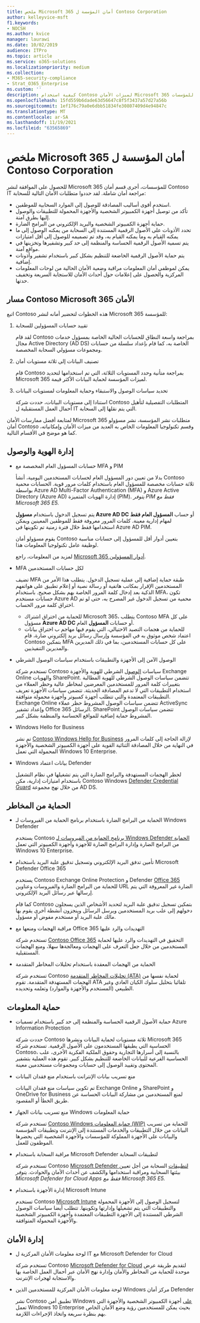 ```yaml
---
title: ملخص Microsoft 365 أمان المؤسسة ل Contoso Corporation
author: kelleyvice-msft
f1.keywords:
- NOCSH
ms.author: kvice
manager: laurawi
ms.date: 10/02/2019
audience: ITPro
ms.topic: article
ms.service: o365-solutions
ms.localizationpriority: medium
ms.collection:
- M365-security-compliance
- Strat_O365_Enterprise
ms.custom: ''
description: كيفية استخدام Contoso لميزات الأمان Microsoft 365 للمؤسسات.
ms.openlocfilehash: 15fd559b6dade63d56647c8f5f3437a57d27a56b
ms.sourcegitcommit: 1ef176c79a0e6dbb51834fe30807409d4e94847c
ms.translationtype: MT
ms.contentlocale: ar-SA
ms.lasthandoff: 11/19/2021
ms.locfileid: "63565869"
---
```

# <a name="summary-of-microsoft-365-for-enterprise-security-for-the-contoso-corporation"></a>ملخص Microsoft 365 أمان المؤسسة ل Contoso Corporation

للحصول على الموافقة لنشر Microsoft 365 للمؤسسات، أجرى قسم أمان Contoso IT مراجعة أمان شاملة. لقد حددوا متطلبات الأمان التالية للسحابة:

- استخدم أقوى أساليب المصادقة للوصول إلى الموارد السحابية للموظفين.
- تأكد من توصيل أجهزة الكمبيوتر الشخصية والأجهزة المحمولة للتطبيقات والوصول إليها بطرق آمنة.
- حماية أجهزة الكمبيوتر الشخصية والبريد الإلكتروني من البرامج الضارة.
- تحدد الأذونات على الأصول الرقمية المستندة إلى السحابة من يمكنه الوصول إلى ما يمكنه القيام به وما يمكنه القيام به، وقد تم تصميمه للوصول إلى أقل امتيازات
- يتم تسمية الأصول الرقمية الحساسة والمنظمة إلى حد كبير وتشفيرها وتخزينها في مواقع آمنة.
- يتم حماية الأصول الرقمية الخاضعة للتنظيم بشكل كبير باستخدام تشفير وأذونات إضافية.
- يمكن لموظفي أمان المعلومات مراقبة وضعية الأمان الحالية من لوحات المعلومات المركزية والحصول على إعلامات حول أحداث الأمان للاستجابة السريعة وتخفيف حدتها.

## <a name="the-contoso-path-to-microsoft-365-security-readiness"></a>مسار Contoso Microsoft 365 الأمان

اتبع Contoso هذه الخطوات لتحضير أمانه لنشر Microsoft 365 للمؤسسة:

1. تقييد حسابات المسؤولين للسحابة

   لقد قام Contoso بمراجعة واسعة النطاق للحسابات الحالية الخاصة بمسؤول خدمات مجال Active Directory (AD DS) الخاصة به، كما قام بإعداد سلسلة من حسابات ومجموعات مسؤولي السحابة المخصصة.

2. تصنيف البيانات إلى ثلاثة مستويات أمان

   قام Contoso بمراجعة متأنية وحدد المستويات الثلاثة، التي تم استخدامها لتحديد Microsoft 365 لميزات المؤسسة لحماية البيانات الأكثر قيمة.

3. تحديد سياسات الوصول والاستبقاء وحماية المعلومات لمستويات البيانات

   استنادا إلى مستويات البيانات، حددت شركة Contoso المتطلبات التفصيلية لتأهيل أحمال العمل المستقبلية ل IT التي يتم نقلها إلى السحابة.

لمتابعة أفضل ممارسات الأمان Microsoft 365 متطلبات نشر المؤسسة، نشر مسؤولو أمان Contoso وقسم تكنولوجيا المعلومات الخاص به العديد من ميزات الأمان وإمكانياته، كما هو موضح في الأقسام التالية.

## <a name="identity-and-access-management"></a>إدارة الهوية والوصول 

- حسابات المسؤول العام المخصصة مع MFA و PIM

  بدلا من تعيين دور المسؤول العام لحسابات المستخدمين اليومية، أنشأ Contoso ثلاثة حسابات مخصصة للمسؤول العام باستخدام كلمات مرور قوية. الحسابات محمية بواسطة Azure AD Multi-Factor Authentication (MFA) و Azure Active Directory (Azure AD) إدارة الهويات المتميزة (PIM). *يتوفر PIM فقط مع Microsoft 365 E5.*

  يتم تسجيل الدخول باستخدام **مسؤول Azure AD DC** أو حساب **المسؤول العام فقط** لمهام إدارية معينة. كلمات المرور معروفة فقط للموظفين المعينين ويمكن استخدامها فقط خلال فترة زمنية تم تكوينها في Azure AD PIM.

  يقوم مسؤولو أمان Contoso بتعيين أدوار أقل للمسؤول إلى حسابات مناسبة لوظيفة عامل تكنولوجيا المعلومات هذا.

  لمزيد من المعلومات، راجع [Microsoft 365 أدوار المسؤولين](/office365/admin/add-users/about-admin-roles).

- MFA لكل حسابات المستخدمين

  تضيف MFA طبقة حماية إضافية إلى عملية تسجيل الدخول. يتطلب هذا الأمر من المستخدمين الإقرار بمكاتب هاتفية أو رسالة نصية أو إعلام تطبيق على هواتفهم الذكية بعد إدخال كلمة المرور الخاصة بهم بشكل صحيح. باستخدام MFA، تكون حسابات مستخدم Azure AD محمية من تسجيل الدخول غير المصرح به، حتى لو تم اختراق كلمة مرور الحساب.

   - للحماية من اختراق اشتراك Microsoft 365، يتطلب Contoso MFA على كل مسؤول **Azure AD DC** أو حسابات **المسؤول** العام.
   - للحماية من هجمات التصيد الاحتيالي، التي يقوم فيها مهاجم ب اختراق بيانات اعتماد شخص موثوق به في المؤسسة وإرسال رسائل بريد إلكتروني ضارة، قام Contoso بتمكين MFA على كل حسابات المستخدمين، بما في ذلك المديرين والمديرين التنفيذيين.

- الوصول الآمن إلى الأجهزة والتطبيقات باستخدام سياسات الوصول الشرطي

  تستخدم شركة Contoso سياسات [الوصول](../security/office-365-security/microsoft-365-policies-configurations.md) الشرطي للهوية والأجهزة Exchange Online والهويات SharePoint. تتضمن سياسات الوصول الشرطي للهوية المطالبة بتغييرات كلمة المرور للمستخدمين المعرضين لمخاطر عالية وحظر العملاء من استخدام التطبيقات التي لا تدعم المصادقة الحديثة. تتضمن سياسات الأجهزة تعريف التطبيقات المعتمدة والتي تتطلب أجهزة كمبيوتر وأجهزة محمولة متوافقة. Exchange Online تتضمن سياسات الوصول المشروط حظر عملاء ActiveSync وإعداد تشفير Office 365 الرسائل. SharePoint تتضمن سياسات الوصول المشروط حماية إضافية للمواقع الحساسة والمنظمة بشكل كبير.

- Windows Hello for Business

  تم نشر [Contoso Windows Hello for Business](/windows/security/identity-protection/hello-for-business/hello-identity-verification) لإزالة الحاجة إلى كلمات المرور في النهاية من خلال المصادقة الثنائية القوية على أجهزة الكمبيوتر الشخصية والأجهزة المحمولة التي تعمل Windows 10 Enterprise.

- Windows بيانات اعتماد Defender

  لحظر الهجمات المستهدفة والبرامج الضارة التي يتم تشغيلها في نظام التشغيل باستخدام امتيازات إدارية، مكن Contoso Windows [Defender Credential Guard](/windows/security/identity-protection/credential-guard/credential-guard) من خلال نهج مجموعة AD DS.

## <a name="threat-protection"></a>الحماية من المخاطر

- الحماية من البرامج الضارة باستخدام برنامج الحماية من الفيروسات لـ Windows Defender

  يستخدم Contoso [برنامج الحماية من الفيروسات لـ Windows Defender الحماية](/windows/security/threat-protection/windows-defender-antivirus/windows-defender-antivirus-in-windows-10) من البرامج الضارة وإدارة البرامج الضارة للأجهزة وأجهزة الكمبيوتر التي تعمل Windows 10 Enterprise.

- تأمين تدفق البريد الإلكتروني وتسجيل تدقيق علبة البريد باستخدام Microsoft Defender Office 365 

  يستخدم Contoso Exchange Online Protection و Defender [Office 365](/office365/securitycompliance/office-365-atp) للحماية من البرامج الضارة والفيروسات وعناوين URL الضارة غير المعروفة التي يتم إرسالها عبر رسائل البريد الإلكتروني.

  كما قام Contoso بتمكين تسجيل تدقيق علبة البريد لتحديد الأشخاص الذين يسجلون دخولهم إلى علب بريد المستخدمين ويرسل الرسائل وينجزون أنشطة أخرى يقوم بها مالك علبة البريد أو مستخدم مفوض أو مسؤول.

- مراقبة الهجمات ومنعها مع Office 365 التهديدات والرد عليها

  تستخدم شركة [Contoso Office 365](/office365/securitycompliance/office-365-ti) التحقيق في التهديدات والرد عليها لحماية المستخدمين من خلال جعل التعرف على الهجمات ومعالجةها سهلا، ومنع الهجمات المستقبلية.

- الحماية من الهجمات المعقدة باستخدام تحليلات المخاطر المتقدمة

  تستخدم شركة Contoso [تحليلات المخاطر المتقدمة (ATA)](/advanced-threat-analytics/what-is-ata) لحماية نفسها من الهجمات المستهدفة المتقدمة.  تقوم ATA تلقائيا بتحليل سلوك الكيان العادي وغير الطبيعي (المستخدم والأجهزة والموارد) وتعلمه وتحديده.

## <a name="information-protection"></a>حماية المعلومات

- حماية الأصول الرقمية الحساسة والمنظمة إلى حد كبير باستخدام تسميات Azure Information Protection

  حددت شركة Contoso ثلاثة مستويات لحماية البيانات ونشرها Microsoft 365 [](../compliance/sensitivity-labels.md) الحساسية التي يطبقها المستخدمون على الأصول الرقمية. تستخدم شركة Contoso، بالنسبة إلى أسرارها التجارية وحقوق الملكية الفكرية الأخرى، علب الحساسية الفرعية للبيانات الخاضعة للتنظيم بشكل كبير. تقوم هذه العملية بتشفير المحتوى وتقييد الوصول إلى حسابات ومجموعات مستخدمين معينة.

- منع تسريب بيانات الإنترانت باستخدام منع فقدان البيانات

  تم تكوين سياسات منع فقدان [](../compliance/dlp-learn-about-dlp.md) البيانات Exchange Online و SharePoint و OneDrive for Business لمنع المستخدمين من مشاركة البيانات الحساسة عن طريق الخطأ أو المقصود.

- منع تسريب بيانات الجهاز Windows حماية المعلومات

  تستخدم شركة [Contoso Windows حماية المعلومات (WIP)](/windows/security/information-protection/windows-information-protection/protect-enterprise-data-using-wip) للحماية من تسريب البيانات من خلال التطبيقات والخدمات المستندة إلى الإنترنت وتطبيقات المؤسسة والبيانات على الأجهزة المملوكة للمؤسسات والأجهزة الشخصية التي يحضرها الموظفون للعمل.

- مراقبة السحابة باستخدام Microsoft Defender لتطبيقات السحابة

  تستخدم شركة Contoso [Microsoft Defender لتطبيقات](/cloud-app-security/what-is-cloud-app-security) السحابة من أجل تعيين بيئتها السحابية ومراقبة استخدامها والكشف عن أحداث الأمان والحوادث. *يتوفر Microsoft Defender for Cloud Apps فقط مع Microsoft 365 E5.*

- إدارة الأجهزة باستخدام Microsoft Intune

  تستخدم Contoso [Microsoft Intune](/intune/introduction-intune) لتسجيل الوصول إلى الأجهزة المحمولة والتطبيقات التي يتم تشغيلها وإدارتها وتكوينها. تتطلب أيضا سياسات الوصول الشرطي المستندة إلى الأجهزة التطبيقات المعتمدة وأجهزة الكمبيوتر الشخصية والأجهزة المحمولة المتوافقة.

## <a name="security-management"></a>إدارة الأمان

- لوحة معلومات الأمان المركزية ل IT مع Microsoft Defender for Cloud

  تستخدم شركة Contoso [Microsoft Defender for Cloud](https://azure.microsoft.com/services/security-center/) لتقديم طريقة عرض موحدة للحماية من المخاطر والأمان وإدارة نهج الأمان عبر أحمال العمل الخاصة بها والاستجابة لهجرات الإنترنت.

- لوحة معلومات الأمان المركزية للمستخدمين الذين Windows مركز أمان Defender

  نشر Contoso تطبيق أمن Windows [على](/windows/security/threat-protection/windows-defender-security-center/windows-defender-security-center) أجهزة الكمبيوتر الشخصية والأجهزة التي تعمل Windows 10 Enterprise بحيث يمكن للمستخدمين رؤية وضع الأمان الخاص بهم بنظرة سريعة واتخاذ الإجراءات اللازمة.
